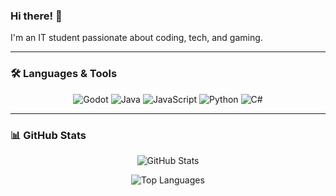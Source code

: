 ### Hi there! 👋  
I'm an IT student passionate about coding, tech, and gaming.

---

### 🛠️ Languages & Tools  
<p align="center">
  <img src="https://img.shields.io/badge/Godot-3583A4?style=for-the-badge&logo=godot&logoColor=white" alt="Godot" />
  <img src="https://img.shields.io/badge/Java-%23ED8B00.svg?style=for-the-badge&logo=java&logoColor=white" alt="Java" />
  <img src="https://img.shields.io/badge/JavaScript-323330?style=for-the-badge&logo=javascript&logoColor=F7DF1E" alt="JavaScript" />
  <img src="https://img.shields.io/badge/Python-3776AB?style=for-the-badge&logo=python&logoColor=white" alt="Python" />
  <img src="https://img.shields.io/badge/C%23-%23239120.svg?style=for-the-badge&logo=c-sharp&logoColor=white" alt="C#" />
</p>

---

### 📊 GitHub Stats  
<p align="center">
  <img src="https://github-readme-stats.vercel.app/api?username=MarcinOrl&show_icons=true&theme=dark" alt="GitHub Stats" />
</p>
<p align="center">
  <img src="https://github-readme-stats.vercel.app/api/top-langs/?username=MarcinOrl&layout=compact&theme=dark" alt="Top Languages" />
</p>

